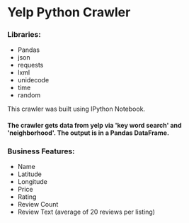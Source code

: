 # Yelp Python Crawler

### Libraries:
* Pandas
* json
* requests
* lxml 
* unidecode
* time
* random


This crawler was built using IPython Notebook. 

#### The crawler gets data from yelp via 'key word search' and 'neighborhood'. The output is in a Pandas DataFrame. 

### Business Features:
* Name
* Latitude
* Longitude
* Price
* Rating
* Review Count
* Review Text (average of 20 reviews per listing)